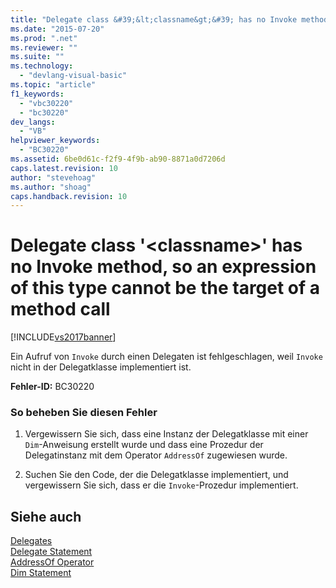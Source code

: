 ```yaml
---
title: "Delegate class &#39;&lt;classname&gt;&#39; has no Invoke method, so an expression of this type cannot be the target of a method call | Microsoft Docs"
ms.date: "2015-07-20"
ms.prod: ".net"
ms.reviewer: ""
ms.suite: ""
ms.technology: 
  - "devlang-visual-basic"
ms.topic: "article"
f1_keywords: 
  - "vbc30220"
  - "bc30220"
dev_langs: 
  - "VB"
helpviewer_keywords: 
  - "BC30220"
ms.assetid: 6be0d61c-f2f9-4f9b-ab90-8871a0d7206d
caps.latest.revision: 10
author: "stevehoag"
ms.author: "shoag"
caps.handback.revision: 10
---
```

# Delegate class &#39;&lt;classname&gt;&#39; has no Invoke method, so an expression of this type cannot be the target of a method call
[!INCLUDE[vs2017banner](~/includes/vs2017banner.md)]

Ein Aufruf von `Invoke` durch einen Delegaten ist fehlgeschlagen, weil `Invoke` nicht in der Delegatklasse implementiert ist.  
  
 **Fehler\-ID:** BC30220  
  
### So beheben Sie diesen Fehler  
  
1.  Vergewissern Sie sich, dass eine Instanz der Delegatklasse mit einer `Dim`\-Anweisung erstellt wurde und dass eine Prozedur der Delegatinstanz mit dem Operator `AddressOf` zugewiesen wurde.  
  
2.  Suchen Sie den Code, der die Delegatklasse implementiert, und vergewissern Sie sich, dass er die `Invoke`\-Prozedur implementiert.  
  
## Siehe auch  
 [Delegates](../../../visual-basic/programming-guide/language-features/delegates/delegates.md)   
 [Delegate Statement](../../../visual-basic/language-reference/statements/delegate-statement.md)   
 [AddressOf Operator](../../../visual-basic/language-reference/operators/addressof-operator.md)   
 [Dim Statement](../../../visual-basic/language-reference/statements/dim-statement.md)